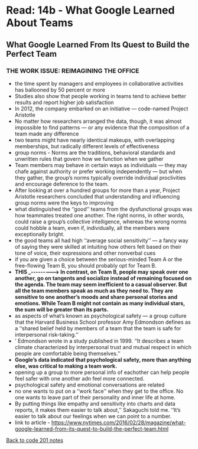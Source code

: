 
# Read: 14b - What Google Learned About Teams

## What Google Learned From Its Quest to Build the Perfect Team

### THE WORK ISSUE: REIMAGINING THE OFFICE

- the time spent by managers and employees in collaborative activities has ballooned by 50 percent or more
- Studies also show that people working in teams tend to achieve better results and report higher job satisfaction
- In 2012, the company embarked on an initiative — code-named Project Aristotle
- No matter how researchers arranged the data, though, it was almost impossible to find patterns — or any evidence that the composition of a team made any difference
- two teams might have nearly identical makeups, with overlapping memberships, but radically different levels of effectiveness
- group norms - Norms are the traditions, behavioral standards and unwritten rules that govern how we function when we gather
- Team members may behave in certain ways as individuals — they may chafe against authority or prefer working independently — but when they gather, the group’s norms typically override individual proclivities and encourage deference to the team.
- After looking at over a hundred groups for more than a year, Project Aristotle researchers concluded that understanding and influencing group norms were the keys to improving
- what distinguished the ‘‘good’’ teams from the dysfunctional groups was how teammates treated one another. The right norms, in other words, could raise a group’s collective intelligence, whereas the wrong norms could hobble a team, even if, individually, all the members were exceptionally bright.
- the good teams all had high ‘‘average social sensitivity’’ — a fancy way of saying they were skilled at intuiting how others felt based on their tone of voice, their expressions and other nonverbal cues
-  if you are given a choice between the serious-minded Team A or the free-flowing Team B, you should probably opt for Team B.
- **THIS _---------> In contrast, on Team B, people may speak over one another, go on tangents and socialize instead of remaining focused on the agenda. The team may seem inefficient to a casual observer. But all the team members speak as much as they need to. They are sensitive to one another’s moods and share personal stories and emotions. While Team B might not contain as many individual stars, the sum will be greater than its parts.**
- as aspects of what’s known as psychological safety — a group culture that the Harvard Business School professor Amy Edmondson defines as a ‘‘shared belief held by members of a team that the team is safe for interpersonal risk-taking.’’ 
- ’ Edmondson wrote in a study published in 1999. ‘‘It describes a team climate characterized by interpersonal trust and mutual respect in which people are comfortable being themselves.’’
- **Google’s data indicated that psychological safety, more than anything else, was critical to making a team work.**
- opening up a group to more personal info of eachother can help people feel safer with one another adn feel more connected.
- psychological safety and emotional conversations are related
- no one wants to put on a ‘‘work face’’ when they get to the office. No one wants to leave part of their personality and inner life at home.
- By putting things like empathy and sensitivity into charts and data reports, it makes them easier to talk about,’’ Sakaguchi told me. ‘‘It’s easier to talk about our feelings when we can point to a number.
- link to article - https://www.nytimes.com/2016/02/28/magazine/what-google-learned-from-its-quest-to-build-the-perfect-team.html



[Back to code 201 notes](../201.md)